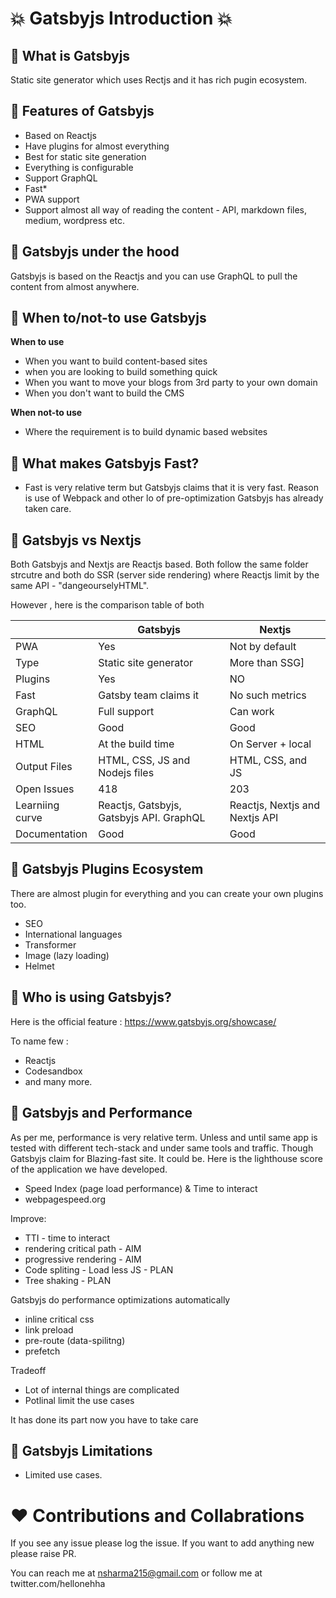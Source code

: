 # :collision: Gatsbyjs Introduction :collision:

## :diamond_shape_with_a_dot_inside: What is Gatsbyjs

Static site generator which uses Rectjs and it has rich pugin ecosystem.

## :diamond_shape_with_a_dot_inside: Features of Gatsbyjs

- Based on Reactjs
- Have plugins for almost everything
- Best for static site generation
- Everything is configurable
- Support GraphQL
- Fast*
- PWA support
- Support almost all way of reading the content - API, markdown files, medium, wordpress etc.

## :diamond_shape_with_a_dot_inside: Gatsbyjs under the hood

Gatsbyjs is based on the Reactjs and you can use GraphQL to pull the content from almost
anywhere. 

## :diamond_shape_with_a_dot_inside: When to/not-to use Gatsbyjs

**When to use**

- When you want to build content-based sites
- when you are looking to build something quick
- When you want to move your blogs from 3rd party to your own domain
- When you don't want to build the CMS

**When not-to use**

- Where the requirement is to build dynamic based websites

## :diamond_shape_with_a_dot_inside: What makes Gatsbyjs Fast?
- Fast is very relative term but Gatsbyjs claims that it is very fast. Reason is use
of Webpack and other lo of pre-optimization Gatsbyjs has already taken care.

## :diamond_shape_with_a_dot_inside: Gatsbyjs vs Nextjs

Both Gatsbyjs and Nextjs are Reactjs based. Both follow the same folder strcutre and both do SSR (server side rendering) where Reactjs limit by the same API - "dangeourselyHTML".

However , here is the comparison table of both

|                    |       Gatsbyjs       |     Nextjs 
| ----------------- | --------------------- | -------------- |
| PWA               | Yes                   | Not by default |
| Type              | Static site generator | More than SSG] |
| Plugins           | Yes                   | NO |
| Fast              | Gatsby team claims it             | No such metrics |
| GraphQL           | Full support                   | Can work |
| SEO         |                   Good    |  Good|
| HTML     |           At the build time            | On Server + local |
| Output Files |                 HTML, CSS, JS and Nodejs files      | HTML, CSS, and JS|
| Open Issues     |      418                 | 203 |
| Learniing curve   |        Reactjs, Gatsbyjs, Gatsbyjs API. GraphQL                |  Reactjs, Nextjs and Nextjs API |
| Documentation     |           Good            |   Good |

## :diamond_shape_with_a_dot_inside: Gatsbyjs Plugins Ecosystem

There are almost plugin for everything and you can create your own plugins too.
- SEO
- International languages
- Transformer
- Image (lazy loading)
- Helmet

## :diamond_shape_with_a_dot_inside: Who is using Gatsbyjs?

Here is the official feature : https://www.gatsbyjs.org/showcase/

To name few :
- Reactjs
- Codesandbox
- and many more.

## :diamond_shape_with_a_dot_inside: Gatsbyjs and Performance

As per me, performance is very relative term. Unless and until same app is tested with different tech-stack and under same tools and traffic. Though Gatsbyjs claim for Blazing-fast site. It could be. Here is the lighthouse score of the application we have developed.

- Speed Index (page load performance) & Time to interact
- webpagespeed.org

Improve:

- TTI - time to interact
- rendering critical path - AIM
- progressive rendering - AIM
- Code spliting - Load less JS - PLAN
- Tree shaking - PLAN

Gatsbyjs do performance optimizations automatically

- inline critical css
- link preload
- pre-route (data-spilitng)
- prefetch

Tradeoff

- Lot of internal things are complicated
- Potlinal limit the use cases

It has done its part now you have to take care

## :diamond_shape_with_a_dot_inside: Gatsbyjs Limitations

- Limited use cases.

# :hearts: Contributions and Collabrations

If you see any issue please log the issue. If you want to add anything new please raise PR.

You can reach me at nsharma215@gmail.com or follow me at twitter.com/hellonehha
